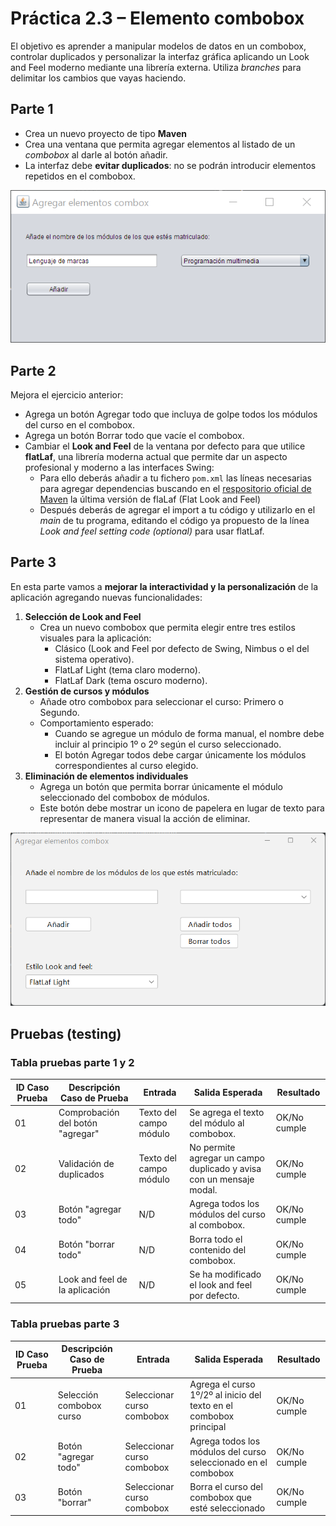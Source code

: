 # Práctica 2.3 – Elemento combobox

El objetivo es aprender a manipular modelos de datos en un combobox, controlar duplicados y personalizar la interfaz gráfica aplicando un Look and Feel moderno mediante una librería externa.
Utiliza *branches* para delimitar los cambios que vayas haciendo.

## Parte 1

- Crea un nuevo proyecto de tipo **Maven**
- Crea una ventana que permita agregar elementos al listado de un *combobox* al darle al botón añadir.
- La interfaz debe **evitar duplicados**: no se podrán introducir elementos repetidos en el combobox.

![](media/9d5dec85d5a68aeb8e5ba53d5fd897f7.png)


## Parte 2

Mejora el ejercicio anterior:

- Agrega un botón Agregar todo que incluya de golpe todos los módulos del curso en el combobox.
- Agrega un botón Borrar todo que vacíe el combobox.
- Cambiar el **Look and Feel** de la ventana por defecto para que utilice **flatLaf**, una librería moderna actual que permite dar un aspecto profesional y moderno a las interfaces Swing:
    - Para ello deberás añadir a tu fichero `pom.xml` las líneas necesarias para agregar dependencias buscando en el [respositorio oficial de Maven](https://mvnrepository.com/) la última versión de flaLaf (Flat Look and Feel)
    - Después deberás de agregar el import a tu código y utilizarlo en el *main* de tu programa, editando el código ya propuesto de la línea *Look and feel setting code (optional)* para usar flatLaf.
 


## Parte 3

En esta parte vamos a **mejorar la interactividad y la personalización** de la aplicación agregando nuevas funcionalidades:

1. **Selección de Look and Feel**
    - Crea un nuevo combobox que permita elegir entre tres estilos visuales para la aplicación:
        - Clásico (Look and Feel por defecto de Swing, Nimbus o el del sistema operativo).
        - FlatLaf Light (tema claro moderno).
        - FlatLaf Dark (tema oscuro moderno).
2. **Gestión de cursos y módulos**
    - Añade otro combobox para seleccionar el curso: Primero o Segundo.
    - Comportamiento esperado:
        - Cuando se agregue un módulo de forma manual, el nombre debe incluir al principio 1º o 2º según el curso seleccionado.
        - El botón Agregar todos debe cargar únicamente los módulos correspondientes al curso elegido.
3. **Eliminación de elementos individuales**
    - Agrega un botón que permita borrar únicamente el módulo seleccionado del combobox de módulos.
    - Este botón debe mostrar un icono de papelera en lugar de texto para representar de manera visual la acción de eliminar.

![](media/9d5dec85d5a68aeb8e5ba53d5234234.png)


## Pruebas (testing) 

### Tabla pruebas parte 1 y 2

| ID Caso Prueba | Descripción Caso de Prueba         | Entrada                   | Salida Esperada                                                     | Resultado   |
|----------------|-----------------------------------|---------------------------|---------------------------------------------------------------------|-------------|
| 01             | Comprobación del botón "agregar"   | Texto del campo módulo    | Se agrega el texto del módulo al combobox.                           | OK/No cumple|
| 02             | Validación de duplicados           | Texto del campo módulo    | No permite agregar un campo duplicado y avisa con un mensaje modal.  | OK/No cumple|
| 03             | Botón "agregar todo"               | N/D                       | Agrega todos los módulos del curso al combobox.                       | OK/No cumple|
| 04             | Botón "borrar todo"                | N/D                       | Borra todo el contenido del combobox.                                 | OK/No cumple|
| 05             | Look and feel de la aplicación     | N/D                       | Se ha modificado el look and feel por defecto.                        | OK/No cumple|


### Tabla pruebas parte 3

| ID Caso Prueba | Descripción Caso de Prueba      | Entrada                  | Salida Esperada                                          | Resultado   |
|----------------|--------------------------------|--------------------------|----------------------------------------------------------|-------------|
| 01             | Selección combobox curso        | Seleccionar curso combobox| Agrega el curso 1º/2º al inicio del texto en el combobox principal | OK/No cumple|
| 02             | Botón "agregar todo"            | Seleccionar curso combobox| Agrega todos los módulos del curso seleccionado en el combobox | OK/No cumple|
| 03             | Botón "borrar"                  | Seleccionar curso combobox| Borra el curso del combobox que esté seleccionado         | OK/No cumple|
 
